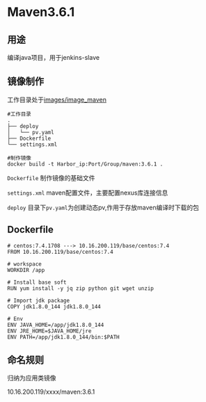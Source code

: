 # Maven3.6.1

## 用途

编译java项目，用于jenkins-slave

## 镜像制作

工作目录处于[images/image_maven](../images/image_maven)

```
#工作目录
.
├── deploy
│   └── pv.yaml
├── Dockerfile
└── settings.xml

#制作镜像
docker build -t Harbor_ip:Port/Group/maven:3.6.1 .
```

`Dockerfile` 制作镜像的基础文件

`settings.xml` maven配置文件，主要配置nexus库连接信息

`deploy` 目录下`pv.yaml`为创建动态pv,作用于存放maven编译时下载的包



## Dockerfile

```
# centos:7.4.1708 ---> 10.16.200.119/base/centos:7.4
FROM 10.16.200.119/base/centos:7.4

# workspace
WORKDIR /app

# Install base soft
RUN yum install -y jq zip python git wget unzip

# Import jdk package
COPY jdk1.8.0_144 jdk1.8.0_144

# Env
ENV JAVA_HOME=/app/jdk1.8.0_144
ENV JRE_HOME=$JAVA_HOME/jre
ENV PATH=/app/jdk1.8.0_144/bin:$PATH
```



## 命名规则

归纳为应用类镜像

10.16.200.119/xxxx/maven:3.6.1